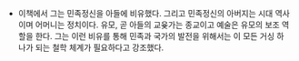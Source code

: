 - 이책에서 그는 민족정신을 아들에 비유했다. 그리고 민족정신의 아버지는 시대 역사이며 어머니는 정치이다. 유모, 곧 아들의 교윶가는 종교이고 예술은 유모의 보조 역할을 한다. 그는 이런 비유를 통해 민족과 국가의 발전을 위해서는 이 모든 거싱 하나가 되는 철학 체계가 필요하다고 강조했다.

